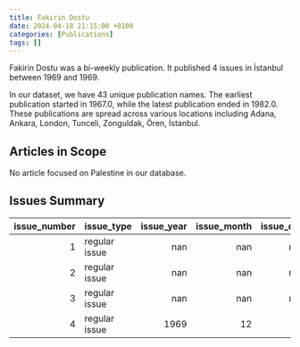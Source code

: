 ```yaml
---
title: Fakirin Dostu
date: 2024-04-18 21:15:00 +0100
categories: [Publications]
tags: []
---
```


Fakirin Dostu was a bi-weekly publication. It published 4 issues in İstanbul between 1969 and 1969.

In our dataset, we have 43 unique publication names. The earliest publication started in 1967.0, while the latest publication ended in 1982.0. These publications are spread across various locations including Adana, Ankara, London, Tunceli, Zonguldak, Ören, İstanbul.

## Articles in Scope

No article focused on Palestine in our database.

## Issues Summary

|   issue_number | issue_type    |   issue_year |   issue_month |   issue_day |
|---------------:|:--------------|-------------:|--------------:|------------:|
|              1 | regular issue |          nan |           nan |         nan |
|              2 | regular issue |          nan |           nan |         nan |
|              3 | regular issue |          nan |           nan |         nan |
|              4 | regular issue |         1969 |            12 |           4 |